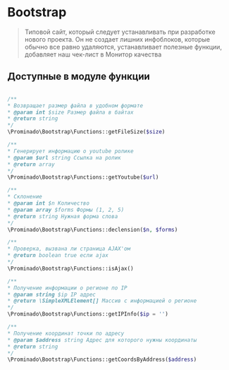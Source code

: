 # Bootstrap

> Типовой сайт, который следует устанавливать при разработке нового проекта. Он не создает лишних инфоблоков, которые обычно все равно удаляются, устанавливает полезные функции, добавляет наш чек-лист в Монитор качества

## Доступные в модуле функции

```php

/**
* Возвращает размер файла в удобном формате
* @param int $size Размер файла в байтах
* @return string
*/
\Prominado\Bootstrap\Functions::getFileSize($size)

/**
* Генерирует информацию о youtube ролике
* @param $url string Ссылка на ролик
* @return array
*/
\Prominado\Bootstrap\Functions::getYoutube($url)

/**
* Склонение
* @param int $n Количество
* @param array $forms Формы (1, 2, 5)
* @return string Нужная форма слова
*/
\Prominado\Bootstrap\Functions::declension($n, $forms)

/**
* Проверка, вызвана ли страница AJAX'ом
* @return boolean true если ajax
*/
\Prominado\Bootstrap\Functions::isAjax()

/**
* Получение информации о регионе по IP
* @param string $ip IP адрес
* @return \SimpleXMLElement[] Массив с информацией о регионе
*/
\Prominado\Bootstrap\Functions::getIPInfo($ip = '')

/**
* Получение координат точки по адресу
* @param $address string Адрес для которого нужны координаты
* @return string
*/
\Prominado\Bootstrap\Functions::getCoordsByAddress($address)
```
